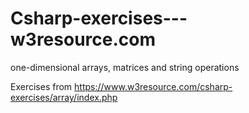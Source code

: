 # Csharp-exercises---w3resource.com
one-dimensional arrays, matrices and string operations

Exercises from 
https://www.w3resource.com/csharp-exercises/array/index.php
